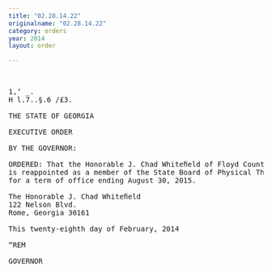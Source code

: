 ```yaml
---
title: "02.28.14.22"
originalname: "02.28.14.22"
category: orders
year: 2014
layout: order

---
```

<pre>
 

1,‘ _.
H l.7..§.6 /£3.

THE STATE OF GEORGIA

EXECUTIVE ORDER

BY THE GOVERNOR:

ORDERED: That the Honorable J. Chad Whiteﬁeld of Floyd County, Georgia,
is reappointed as a member of the State Board of Physical Therapy,
for a term of office ending August 30, 2015.

The Honorable J. Chad Whiteﬁeld
122 Nelson Blvd.
Rome, Georgia 30161

This twenty-eighth day of February, 2014

“REM

GOVERNOR

</pre>
